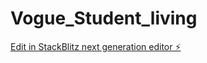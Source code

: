 # Vogue_Student_living

[Edit in StackBlitz next generation editor ⚡️](https://stackblitz.com/~/github.com/MrRobotjr7/Vogue_Student_living)